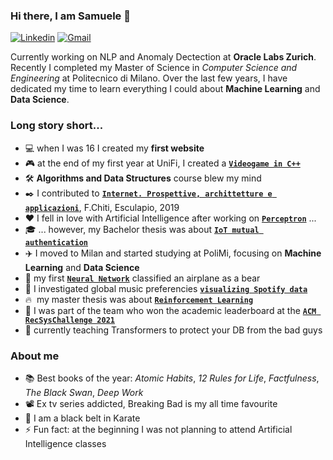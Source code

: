 ### Hi there, I am Samuele 👋

[![Linkedin](https://img.shields.io/badge/LinkedIn-0077B5?style=flat&logo=linkedin&logoColor=white)](https://www.linkedin.com/in/metasamuele/)
[![Gmail](https://img.shields.io/badge/Gmail-D14836?style=flat&logo=gmail&logoColor=white)](mailto:metasamuele@gmail.com)

Currently working on NLP and Anomaly Dectection at **Oracle Labs Zurich**. Recently I completed my Master of Science in *Computer Science and Engineering* at Politecnico di Milano. Over the last few years, I have dedicated my time to learn everything I could about **Machine Learning** and **Data Science**. 
### Long story short...

* :computer: when I was 16 I created my **first website**
* :video_game: at the end of my first year at UniFi, I created a **[`Videogame in C++`](https://github.com/SamueleMeta/videogame-cpp)**
* :hammer_and_wrench: **Algorithms and Data Structures** course blew my mind
* :black_nib: I contributed to **[`Internet. Prospettive, archittetture e applicazioni`](https://www.amazon.it/Internet-Prospettive-architetture-applicazioni-Francesco/dp/8893851105)**, F.Chiti, Esculapio, 2019
* :hearts: I fell in love with Artificial Intelligence after working on **[`Perceptron`](https://github.com/SamueleMeta/perceptron-text-classification)** ... 
* :mortar_board: ... however, my Bachelor thesis was about **[`IoT mutual authentication`](https://github.com/SamueleMeta/iot-mutual-authentication)** 
* :airplane: I moved to Milan and started studying at PoliMi, focusing on **Machine Learning** and **Data Science**
* :bear: my first **[`Neural Network`](https://github.com/SamueleMeta/deep-learning)** classified an airplane as a bear
* :musical_note: I investigated global music preferencies **[`visualizing Spotify data`](https://github.com/SamueleMeta/spotify-hits-analysis)**
* :fire: &nbsp;my master thesis was about **[`Reinforcement Learning`](https://www.politesi.polimi.it/handle/10589/177324)**
* :1st_place_medal: I was part of the team who won the academic leaderboard at the **[`ACM RecSysChallenge 2021`](https://github.com/SamueleMeta/recsys-challenge-2021-twitter)**
* :robot: currently teaching Transformers to protect your DB from the bad guys

### About me

* :books: Best books of the year: _Atomic Habits_, _12 Rules for Life_, _Factfulness_, _The Black Swan_, _Deep Work_
* :film_projector: Ex tv series addicted, Breaking Bad is my all time favourite
* :muscle: I am a black belt in Karate
* :zap: Fun fact: at the beginning I was not planning to attend Artificial Intelligence classes
